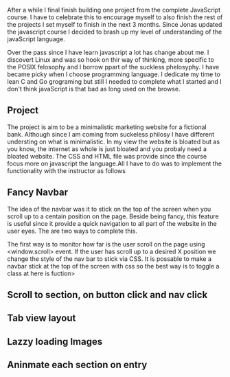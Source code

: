 After a while I final finish building one project from the complete JavaScript 
course. I have to celebrate this to encourage myself to also finish the rest of
the projects I set myself to finish in the next 3 months. Since Jonas updated
the javascript course I decided to brash up my level of understanding of the
javaScript language.

Over the pass since I have learn javascript a lot has change about me. I 
discovert Linux and was so hook on thir way of thinking, more specific to the
POSIX felosophy and I borrow ppart of the suckless phelosyphy. I have became 
picky when I choose programming language. I dedicate my time to lean C and Go
grograming but still I needed to complete what I started and I don't think
javaScript is that bad as long used on the browse.


## Project

The project is aim to be a minimalistic marketing website for a fictional bank.
Although since I am coming from suckeless philosy I have different understing 
on what is minimalistic. In my view the website is bloated but as you know,
the internet as whole is just bloated and you probaly need a bloated website.
The CSS and HTML file was provide since the course focus more on javascript 
the language.All I have to do was to implement the functionality with the
instructor as follows

## Fancy Navbar

The idea of the navbar was it to stick on the top of the screen when you scroll 
up to a centain position on the page. Beside being fancy, this feature is useful
since it provide a quick navigation to all part of the website in the user eyes.
The are two ways to complete this.

The first way is to monitor how far is the user scroll on the page using 
<window.scroll> event. If the user has scroll up to a desired X position we 
change the style of the nav bar to stick via CSS. It is possable to make a navbar
stick at the top of the screen with css so the best way is to toggle a class at 
here is fuction>

## Scroll to section, on button click and nav click

## Tab view layout

## Lazzy loading Images

## Aninmate each section on entry

